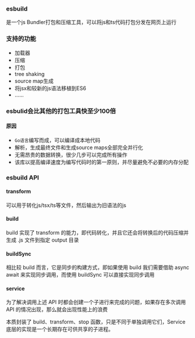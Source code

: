 ### esbuild

是一个js Bundler打包和压缩工具，可以将js和ts代码打包分发在网页上运行

### 支持的功能

- 加载器
- 压缩
- 打包
- tree shaking
- source map生成
- 将jsx和较新的js语法移植到ES6
- ......

### esbulid会比其他的打包工具快至少100倍

#### 原因

- `Go语言`编写而成，可以编译成本地代码
- 解析，生成最终文件和生成source maps全部完全并行化
- 无需昂贵的数据转换，很少几步可以完成所有操作
- 该库以提高编译速度为编写代码时的第一原则，并尽量避免不必要的内存分配

### esbuild API

#### transform

可以用于转化js/tsx/ts等文件，然后输出为旧语法的js

#### build

build 实现了 transform 的能力，即代码转化，并且它还会将转换后的代码压缩并生成 .js 文件到指定 output 目录

#### buildSync

相比较 build 而言，它是同步的构建方式，即如果使用 build 我们需要借助 async await 来实现同步调用，而使用 buildSync 可以直接实现同步调用


#### service

为了解决调用上述 API 时都会创建一个子进行来完成的问题，如果存在多次调用 API 的情况出现，那么就会出现性能上的浪费

本质封装了 build、transform、stop 函数，只是不同于单独调用它们，Service 底层的实现是一个长期存在可供共享的子进程。